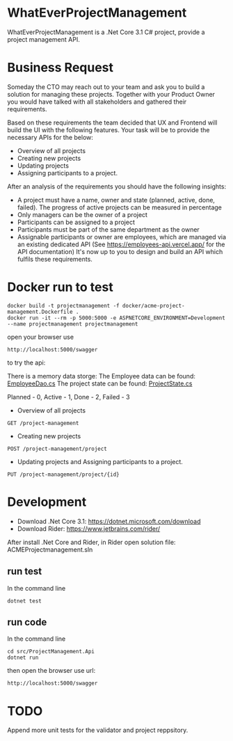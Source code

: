 # WhatEverProjectManagement
WhatEverProjectManagement is a .Net Core 3.1 C# project, provide a project management API. 

# Business Request
Someday the CTO may reach out to your team and ask you to build a solution for managing these projects. Together with your Product Owner you would have talked with all stakeholders and gathered their requirements.

Based on these requirements the team decided that UX and Frontend will build the UI with the following features. Your task will be to provide the necessary APIs for the below:

* Overview of all projects
* Creating new projects
* Updating projects
* Assigning participants to a project.

After an analysis of the requirements you should have the following insights:

* A project must have a name, owner and state (planned, active, done, failed). The progress of active projects can be measured in percentage
* Only managers can be the owner of a project
* Participants can be assigned to a project
* Participants must be part of the same department as the owner
* Assignable participants or owner are employees, which are managed via an existing dedicated API (See https://employees-api.vercel.app/ for the API documentation)
It's now up to you to design and build an API which fulfils these requirements.

# Docker run to test
```
docker build -t projectmanagement -f docker/acme-project-management.Dockerfile .
docker run -it --rm -p 5000:5000 -e ASPNETCORE_ENVIRONMENT=Development --name projectmanagement projectmanagement
```

open your browser use 
```
http://localhost:5000/swagger
```
to try the api:

There is a memory data storge:
The Employee data can be found: [EmployeeDao.cs](https://github.com/mikewolfxyou/WhatEverProjectManagement/blob/main/src/ProjectManagement.Api/DataAccess/EmployeeDao.cs)
The project state can be found: [ProjectState.cs](https://github.com/mikewolfxyou/WhatEverProjectManagement/blob/main/src/ProjectManagement.Api/Models/ProjectState.cs)

Planned - 0, Active - 1, Done - 2, Failed - 3

* Overview of all projects
```
GET /project-management
```

* Creating new projects
```
POST /project-management/project
```

* Updating projects and Assigning participants to a project.
```
PUT /project-management/project/{id}
```

# Development
* Download .Net Core 3.1: https://dotnet.microsoft.com/download
* Download Rider: https://www.jetbrains.com/rider/

After install .Net Core and Rider, in Rider open solution file: ACMEProjectmanagement.sln 

## run test
In the command line 
```
dotnet test
```
## run code
In the command line
```
cd src/ProjectManagement.Api
dotnet run
```
 then open the browser use url:
```
http://localhost:5000/swagger
```

# TODO 
Append more unit tests for the validator and project reppsitory. 
